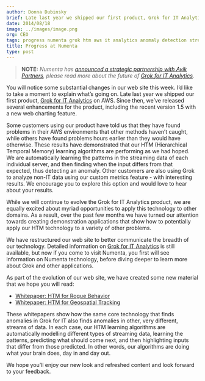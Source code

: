```yaml
---
author: Donna Dubinsky
brief: Late last year we shipped our first product, Grok for IT Analytics on AWS. Since then, we’ve released several enhancements for the product, including the recent version 1.5 with a new web charting feature.
date: 2014/08/18
image: ../images/image.png
org: CEO
tags: progress numenta grok htm aws it analytics anomaly detection streaming data
title: Progress at Numenta
type: post
---
```


> **NOTE:** *Numenta has
  [announced a strategic partnership with Avik Partners](/press/2015/08/19/numenta-announces-licensing-of-grok-for-it-to-avik-partners/),
  please read more about the future of
  [Grok for IT Analytics](http://grokstream.com).*

You will notice some substantial changes in our web site this week.  I’d like to
take a moment to explain what’s going on. Late last year we shipped our first
product, [Grok for IT Analytics](http://grokstream.com) on AWS. Since then,
we’ve released several enhancements for the product, including the recent
version 1.5 with a new web charting feature.

Some customers using our product have told us that they have found problems in
their AWS environments that other methods haven’t caught, while others have
found problems hours earlier than they would have otherwise.  These results have
demonstrated that our HTM (Hierarchical Temporal Memory) learning algorithms are
performing as we had hoped.  We are automatically learning the patterns in the
streaming data of each individual server, and then finding when the input
differs from that expected, thus detecting an anomaly.  Other customers are also
using Grok to analyze non-IT data using our custom metrics feature - with
interesting results.  We encourage you to explore this option and would love to
hear about your results.

While we will continue to evolve the Grok for IT Analytics product, we are
equally excited about myriad opportunities to apply this technology to other
domains.  As a result, over the past few months we have turned our attention
towards creating demonstration applications that show how to potentially apply
our HTM technology to a variety of other problems.

We have restructured our web site to better communicate the breadth of our
technology. Detailed information on [Grok for IT Analytics](http://grokstream.com)
is still available, but now if you come to visit Numenta, you first will see
information on Numenta technology, before diving deeper to learn more about Grok
and other applications.

As part of the evolution of our web site, we have created some new material that
we hope you will read:

* [Whitepaper: HTM for Rogue Behavior](/assets/pdf/whitepapers/Rogue%20Behavior%20Detection%20White%20Paper.pdf)
* [Whitepaper: HTM for Geospatial Tracking](/assets/pdf/whitepapers/Geospatial%20Tracking%20White%20Paper.pdf)

These whitepapers show how the same core technology that finds anomalies in
Grok for IT also finds anomalies in other, very different, streams of data.  In
each case, our HTM learning algorithms are automatically modelling different
types of streaming data, learning the patterns, predicting what should come
next, and then highlighting inputs that differ from those predicted.  In other
words, our algorithms are doing what your brain does, day in and day out.

We hope you’ll enjoy our new look and refreshed content and look forward to your
feedback.
